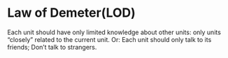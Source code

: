 # Law of Demeter(LOD)
Each unit should have only limited knowledge about other units: only units “closely” related to the current unit. Or: Each unit should only talk to its friends; Don’t talk to strangers.